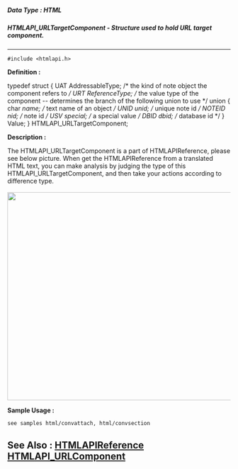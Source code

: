 ##### Data Type : HTML
##### HTMLAPI_URLTargetComponent - Structure used to hold URL target component.
---
```
#include <htmlapi.h>
```

**Definition :**

typedef struct
{
	UAT AddressableType;  /* the kind of note object the component refers 
to */
	URT ReferenceType; /* the value type of the component -- determines
	       the branch of the following union to use */
	union
	{
	 char  *name;  /* text name of an object */
	 UNID  unid;  /* unique note id */
	 NOTEID  nid;  /* note id */
	 USV  special; /* a special value */
	 DBID  dbid;  /* database id */
	} Value;
} HTMLAPI_URLTargetComponent;


**Description :**

The HTMLAPI_URLTargetComponent is a part of HTMLAPIReference, please see below picture. When get the HTMLAPIReference from a translated HTML text, you can make analysis by judging the type of this HTMLAPI_URLTargetComponent, and then take your actions according to difference type. <br>
<br>
<img src="/apiref.nsf/0/2827d557fd70e40e48257196003ec7dc/LongDesc/0.4100?OpenElement&FieldElemFormat=gif" width="506" height="470">


**Sample Usage :**
```
see samples html/convattach, html/convsection
```

**See Also :**
[HTMLAPIReference](/domino-c-api-docs/reference/Data/HTMLAPIReference)
[HTMLAPI_URLComponent](/domino-c-api-docs/reference/Data/HTMLAPI_URLComponent)
---
